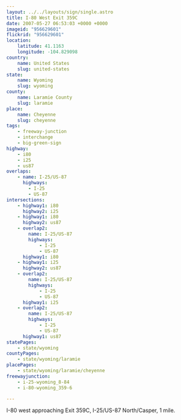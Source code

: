 ```yaml
---
layout: ../../layouts/sign/single.astro
title: I-80 West Exit 359C
date: 2007-05-27 06:53:03 +0000 +0000
imageid: "956629601"
flickrid: "956629601"
location:
    latitude: 41.1163
    longitude: -104.829098
country:
    name: United States
    slug: united-states
state:
    name: Wyoming
    slug: wyoming
county:
    name: Laramie County
    slug: laramie
place:
    name: Cheyenne
    slug: cheyenne
tags:
    - freeway-junction
    - interchange
    - big-green-sign
highway:
    - i80
    - i25
    - us87
overlaps:
    - name: I-25/US-87
      highways:
        - I-25
        - US-87
intersections:
    - highway1: i80
      highway2: i25
    - highway1: i80
      highway2: us87
    - overlap2:
        name: I-25/US-87
        highways:
            - I-25
            - US-87
      highway1: i80
    - highway1: i25
      highway2: us87
    - overlap2:
        name: I-25/US-87
        highways:
            - I-25
            - US-87
      highway1: i25
    - overlap2:
        name: I-25/US-87
        highways:
            - I-25
            - US-87
      highway1: us87
statePages:
    - state/wyoming
countyPages:
    - state/wyoming/laramie
placePages:
    - state/wyoming/laramie/cheyenne
freewayjunction:
    - i-25-wyoming_8-84
    - i-80-wyoming_359-6

---
```

I-80 west approaching Exit 359C, I-25/US-87 North/Casper, 1 mile.